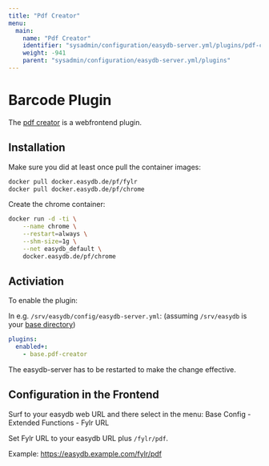 ```yaml
---
title: "Pdf Creator"
menu:
  main:
    name: "Pdf Creator"
    identifier: "sysadmin/configuration/easydb-server.yml/plugins/pdf-creator"
    weight: -941
    parent: "sysadmin/configuration/easydb-server.yml/plugins"
---
```


# Barcode Plugin
The [pdf creator](/en/technical/plugins/reference/webfrontend/pdf-creator) is a webfrontend plugin.

## Installation

Make sure you did at least once pull the container images:

```bash
docker pull docker.easydb.de/pf/fylr
docker pull docker.easydb.de/pf/chrome
```

Create the chrome container:

```bash
docker run -d -ti \
    --name chrome \
    --restart=always \
    --shm-size=1g \
    --net easydb_default \
    docker.easydb.de/pf/chrome
```

## Activiation
To enable the plugin:

In e.g. `/srv/easydb/config/easydb-server.yml`: (assuming `/srv/easydb` is your [base directory](/en/sysadmin/installation/#mount))

```yaml
plugins:
  enabled+:
    - base.pdf-creator
```

The easydb-server has to be restarted to make the change effective.

## Configuration in the Frontend

Surf to your easydb web URL and there select in the menu: Base Config - Extended Functions - Fylr URL 

Set Fylr URL to your easydb URL plus `/fylr/pdf`.

Example: https://easydb.example.com/fylr/pdf

